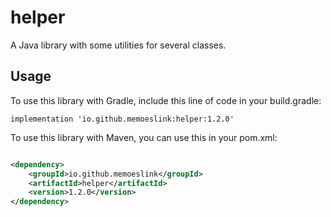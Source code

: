 # helper

A Java library with some utilities for several classes.

## Usage

To use this library with Gradle, include this line of code in your build.gradle:

```
implementation 'io.github.memoeslink:helper:1.2.0'
```

To use this library with Maven, you can use this in your pom.xml:

```xml

<dependency>
    <groupId>io.github.memoeslink</groupId>
    <artifactId>helper</artifactId>
    <version>1.2.0</version>
</dependency>
```
